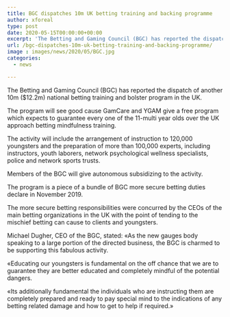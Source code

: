```yaml
---
title: BGC dispatches 10m UK betting training and backing programme
author: xforeal 
type: post
date: 2020-05-15T00:00:00+00:00
excerpt: 'The Betting and Gaming Council (BGC) has reported the dispatch of another 10m ($12 '
url: /bgc-dispatches-10m-uk-betting-training-and-backing-programme/
image : images/news/2020/05/BGC.jpg
categories:
  - news

---
```

The Betting and Gaming Council (BGC) has reported the dispatch of another 10m ($12.2m) national betting training and bolster program in the UK. 

The program will see good cause GamCare and YGAM give a free program which expects to guarantee every one of the 11-multi year olds over the UK approach betting mindfulness training. 

The activity will include the arrangement of instruction to 120,000 youngsters and the preparation of more than 100,000 experts, including instructors, youth laborers, network psychological wellness specialists, police and network sports trusts. 

Members of the BGC will give autonomous subsidizing to the activity. 

The program is a piece of a bundle of BGC more secure betting duties declare in November 2019. 

The more secure betting responsibilities were concurred by the CEOs of the main betting organizations in the UK with the point of tending to the mischief betting can cause to clients and youngsters. 

Michael Dugher, CEO of the BGC, stated: &#171;As the new gauges body speaking to a large portion of the directed business, the BGC is charmed to be supporting this fabulous activity. 

&#171;Educating our youngsters is fundamental on the off chance that we are to guarantee they are better educated and completely mindful of the potential dangers. 

&#171;Its additionally fundamental the individuals who are instructing them are completely prepared and ready to pay special mind to the indications of any betting related damage and how to get to help if required.&#187;